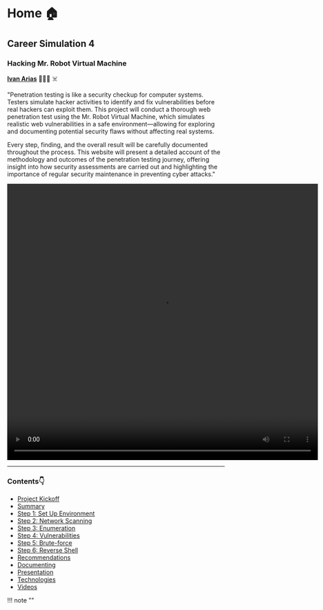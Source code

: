 
# Home 🏠

## Career Simulation 4 

###  Hacking Mr. Robot Virtual Machine

[**Ivan Arias**](http://www.hcoco1.com) 🧑🏻‍💻 ☠️

"Penetration testing is like a security checkup for computer systems. Testers simulate hacker activities to identify and fix vulnerabilities before real hackers can exploit them. This project will conduct a thorough web penetration test using the Mr. Robot Virtual Machine, which simulates realistic web vulnerabilities in a safe environment—allowing for exploring and documenting potential security flaws without affecting real systems.

Every step, finding, and the overall result will be carefully documented throughout the process. This website will present a detailed account of the methodology and outcomes of the penetration testing journey, offering insight into how security assessments are carried out and highlighting the importance of regular security maintenance in preventing cyber attacks."

   <video width="720" height="640" controls>
  <source src="https://hcoco1-website-bucket-12345.s3.amazonaws.com/Penetration+Testi+2024-06-26.mp4" type="video/mp4">
  Your browser does not support the video tag.
</video>


---

### Contents:point_down:

- [Project Kickoff](0-instructions.md)
- [Summary](1-summary.md)
- [Step 1: Set Up Environment](challenge_1.md)
- [Step 2: Network Scanning](challenge_2.md)
- [Step 3: Enumeration](challenge_3.md)
- [Step 4: Vulnerabilities](challenge_4.md)
- [Step 5: Brute-force](challenge_5.md)
- [Step 6: Reverse Shell](challenge_6.md)
- [Recommendations](o-recommendations.md)
- [Documenting](report.md)
- [Presentation](presenattion.md)
- [Technologies](technologies.md)
- [Videos](videos.md)


!!! note ""







